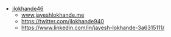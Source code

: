 - [jlokhande46](https://github.com/jlokhande46)
   - www.jayeshlokhande.me
   - https://twitter.com/jlokhande940
   - https://www.linkedin.com/in/jayesh-lokhande-3a6315111/
